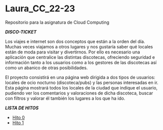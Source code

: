 # Laura_CC_22-23
Repositorio para la asignatura de Cloud Computing

***DISCO-TICKET***

Los viajes e internet son dos conceptos que están a la orden del día. Muchas veces viajamos a otros lugares y nos gustaría saber qué locales están de moda para visitar y divertirnos.
Por ello es necesario una aplicación que centralice las distintas discotecas, ofreciendo seguridad e información tanto a los usuarios como a los gestores de las discotecas así como un abanico de otras posibilidades.

El proyecto consistirá en una página web dirigida a dos tipos de usuarios: locales de ocio nocturno (discoteca/pubs) y las personas interesadas en ir. Esta página mostrará todos los locales de la ciudad que indique el usuario, pudiendo ver los comentarios y valoraciones de dicha discoteca, buscar con filtros y valorar él también los lugares a los que ha ido.



***LISTA DE HITOS***

- [Hito 0](https://github.com/LauraRoson99/Laura_CC_22-23/blob/main/docs/hito0.md)
- [Hito 1](https://github.com/LauraRoson99/Laura_CC_22-23/blob/main/docs/hito1.md)
